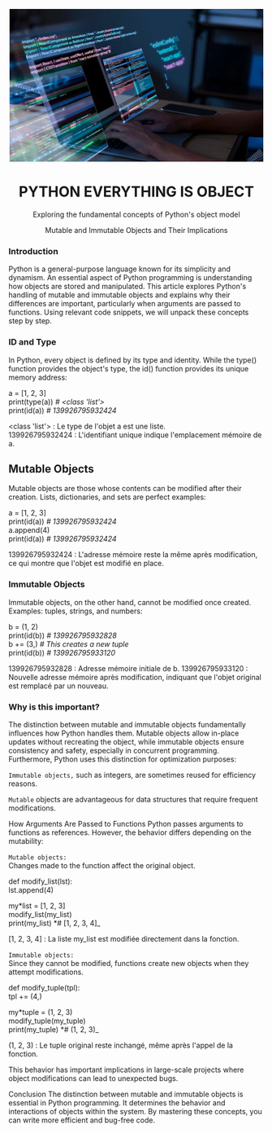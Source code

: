 <p align="center">
  <img src="definition-outil-de-developpement-web.webp" alt="image de code sur pc" width="500" height="300"/>
</p>

<div align= "center">
  <h1>PYTHON EVERYTHING IS OBJECT</h1>
</div>

<div align= "center">
  <h>Exploring the fundamental concepts of Python's object model
  
  Mutable and Immutable Objects and Their Implications</h1>
</div>

### Introduction

Python is a general-purpose language known for its simplicity and dynamism. An essential aspect of Python programming is understanding how objects are stored and manipulated. This article explores Python's handling of mutable and immutable objects and explains why their differences are important, particularly when arguments are passed to functions. Using relevant code snippets, we will unpack these concepts step by step.

### ID and Type

In Python, every object is defined by its type and identity. While the type() function provides the object's type, the id() function provides its unique memory address:

a = [1, 2, 3]  
print(type(a)) _# <class 'list'>_  
print(id(a)) _# 139926795932424_

<class 'list'> : Le type de l'objet a est une liste.  
139926795932424 : L'identifiant unique indique l'emplacement mémoire de a.

## Mutable Objects

Mutable objects are those whose contents can be modified after their creation. Lists, dictionaries, and sets are perfect examples:

a = [1, 2, 3]  
print(id(a)) _# 139926795932424_  
a.append(4)  
print(id(a)) _# 139926795932424_

139926795932424 : L'adresse mémoire reste la même après modification, ce qui montre que l'objet est modifié en place.

### Immutable Objects

Immutable objects, on the other hand, cannot be modified once created. Examples: tuples, strings, and numbers:

b = (1, 2)  
print(id(b)) _# 139926795932828_  
b += (3,) _# This creates a new tuple_  
print(id(b)) _# 139926795933120_

139926795932828 : Adresse mémoire initiale de b.
139926795933120 : Nouvelle adresse mémoire après modification, indiquant que l'objet original est remplacé par un nouveau.

### Why is this important?

The distinction between mutable and immutable objects fundamentally influences how Python handles them. Mutable objects allow in-place updates without recreating the object, while immutable objects ensure consistency and safety, especially in concurrent programming. Furthermore, Python uses this distinction for optimization purposes:

`Immutable objects,` such as integers, are sometimes reused for efficiency reasons.

`Mutable` objects are advantageous for data structures that require frequent modifications.

How Arguments Are Passed to Functions
Python passes arguments to functions as references. However, the behavior differs depending on the mutability:

`Mutable objects:`  
Changes made to the function affect the original object.

def modify_list(lst):  
 lst.append(4)

my*list = [1, 2, 3]  
modify_list(my_list)  
print(my_list) *# [1, 2, 3, 4]\_

[1, 2, 3, 4] : La liste my_list est modifiée directement dans la fonction.

`Immutable objects:`  
Since they cannot be modified, functions create new objects when they attempt modifications.

def modify_tuple(tpl):  
 tpl += (4,)

my*tuple = (1, 2, 3)  
modify_tuple(my_tuple)  
print(my_tuple) *# (1, 2, 3)\_

(1, 2, 3) : Le tuple original reste inchangé, même après l'appel de la fonction.

This behavior has important implications in large-scale projects where object modifications can lead to unexpected bugs.

Conclusion
The distinction between mutable and immutable objects is essential in Python programming. It determines the behavior and interactions of objects within the system. By mastering these concepts, you can write more efficient and bug-free code.
